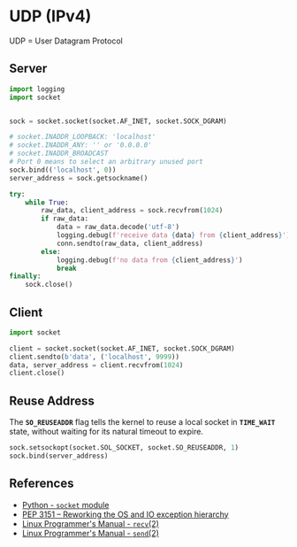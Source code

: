 # UDP (IPv4)

UDP = User Datagram Protocol

## Server

```python
import logging
import socket


sock = socket.socket(socket.AF_INET, socket.SOCK_DGRAM)

# socket.INADDR_LOOPBACK: 'localhost'
# socket.INADDR_ANY: '' or '0.0.0.0'
# socket.INADDR_BROADCAST
# Port 0 means to select an arbitrary unused port
sock.bind(('localhost', 0))
server_address = sock.getsockname()

try:
    while True:
        raw_data, client_address = sock.recvfrom(1024)
        if raw_data:
            data = raw_data.decode('utf-8')
            logging.debug(f'receive data {data} from {client_address}')
            conn.sendto(raw_data, client_address)
        else:
            logging.debug(f'no data from {client_address}')
            break
finally:
    sock.close()
```

## Client

```python
import socket

client = socket.socket(socket.AF_INET, socket.SOCK_DGRAM)
client.sendto(b'data', ('localhost', 9999))
data, server_address = client.recvfrom(1024)
client.close()
```

## Reuse Address

The **`SO_REUSEADDR`** flag tells the kernel to reuse a local socket in **`TIME_WAIT`** state,
without waiting for its natural timeout to expire.

```python
sock.setsockopt(socket.SOL_SOCKET, socket.SO_REUSEADDR, 1)
sock.bind(server_address)
```

## References

- [Python - `socket` module](https://docs.python.org/3/library/socket.html)
- [PEP 3151 – Reworking the OS and IO exception hierarchy](https://peps.python.org/pep-3151/)
- [Linux Programmer's Manual - `recv`(2)](https://manpages.debian.org/bullseye/manpages-dev/recv.2.en.html)
- [Linux Programmer's Manual - `send`(2)](https://manpages.debian.org/bullseye/manpages-dev/send.2.en.html)

